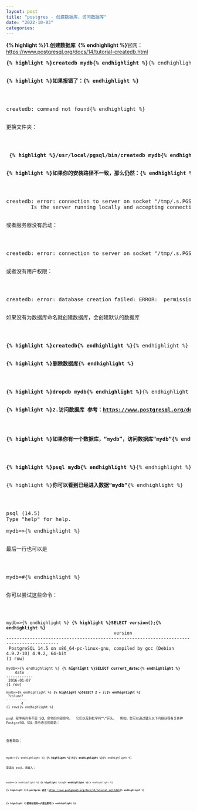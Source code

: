 ```yaml
---
layout: post
title: "postgres - 创建数据库，访问数据库"
date: "2022-10-03"
categories: 
---
```

<p><strong class="userinput">{% highlight %}1.创建数据库&nbsp; {% endhighlight %}</strong>官网：<a href="https://www.postgresql.org/docs/14/tutorial-createdb.html">https://www.postgresql.org/docs/14/tutorial-createdb.html</a></p>

<pre class="screen">
<strong class="userinput">{% highlight %}createdb mydb{% endhighlight %}</strong>{% endhighlight %}

<p><strong class="userinput">{% highlight %}如果报错了：{% endhighlight %}</strong></p>

<pre class="screen">
createdb: command not found{% endhighlight %}

<p>更换文件夹：</p>

<pre class="screen">
 <strong class="userinput">{% highlight %}/usr/local/pgsql/bin/createdb mydb{% endhighlight %}</strong>{% endhighlight %}

<p><strong class="userinput">{% highlight %}如果你的安装路径不一致，那么仍然：{% endhighlight %}</strong></p>

<pre class="screen">
createdb: error: connection to server on socket &quot;/tmp/.s.PGSQL.5432&quot; failed: No such file or directory
        Is the server running locally and accepting connections on that socket?{% endhighlight %}

<p>或者服务器没有启动：</p>

<pre class="screen">
createdb: error: connection to server on socket &quot;/tmp/.s.PGSQL.5432&quot; failed: FATAL:  role &quot;joe&quot; does not exist{% endhighlight %}

<p>或者没有用户权限：</p>

<pre class="screen">
createdb: error: database creation failed: ERROR:  permission denied to create database{% endhighlight %}

<p>如果没有为数据库命名就创建数据库，会创建默认的数据库</p>

<pre class="screen">
<strong class="userinput">{% highlight %}createdb{% endhighlight %}</strong>{% endhighlight %}

<p><strong class="userinput">{% highlight %}删除数据库{% endhighlight %}</strong></p>

<pre class="screen">
<strong class="userinput">{% highlight %}dropdb mydb{% endhighlight %}</strong>{% endhighlight %}

<p><strong class="userinput">{% highlight %}2.访问数据库 参考：<a href="https://www.postgresql.org/docs/14/tutorial-accessdb.html">https://www.postgresql.org/docs/14/tutorial-accessdb.html</a>{% endhighlight %}</strong></p>

<p><strong class="userinput">{% highlight %}如果你有一个数据库，&ldquo;mydb&rdquo;，访问数据库&ldquo;mydb&rdquo;{% endhighlight %}</strong></p>

<pre class="screen">
<strong class="userinput">{% highlight %}psql mydb{% endhighlight %}</strong>{% endhighlight %}

<p>{% highlight %}<strong>你可以看到已经进入数据&ldquo;mydb&rdquo;</strong>{% endhighlight %}</p>

<pre class="screen">
psql (14.5)
Type &quot;help&quot; for help.

mydb=&gt;{% endhighlight %}

<p>最后一行也可以是</p>

<pre class="screen">
mydb=#{% endhighlight %}

<p>你可以尝试这些命令：</p>

<pre class="screen">
<code class="prompt">mydb=&gt;{% endhighlight %} <strong class="userinput">{% highlight %}SELECT version();{% endhighlight %}</strong>
                                         version
-------------------------------------------------------------------​-----------------------
 PostgreSQL 14.5 on x86_64-pc-linux-gnu, compiled by gcc (Debian 4.9.2-10) 4.9.2, 64-bit
(1 row)

<code class="prompt">mydb=&gt;{% endhighlight %} <strong class="userinput">{% highlight %}SELECT current_date;{% endhighlight %}</strong>
    date
------------
 2016-01-07
(1 row)

<code class="prompt">mydb=&gt;{% endhighlight %} <strong class="userinput">{% highlight %}SELECT 2 + 2;{% endhighlight %}</strong>
 ?column?
----------
        4
(1 row){% endhighlight %}

<p>psql 程序有许多不是 SQL 命令的内部命令。&nbsp; 它们以反斜杠字符&ldquo;\&rdquo;开头。&nbsp; 例如，您可以通过键入以下内容获得有关各种 PostgreSQL SQL 命令语法的帮助：</p>

<p>查看帮助：</p>

<pre class="screen">
<code class="prompt">mydb=&gt;{% endhighlight %} <strong class="userinput">{% highlight %}\h{% endhighlight %}</strong>{% endhighlight %}

<p>要退出 psql，请输入：</p>

<pre class="screen">
<code class="prompt">mydb=&gt;{% endhighlight %} <strong class="userinput">{% highlight %}\q{% endhighlight %}</strong>{% endhighlight %}

<p><strong class="userinput">{% highlight %}3.postgres 语法：<a href="https://www.postgresql.org/docs/14/tutorial-sql.html">https://www.postgresql.org/docs/14/tutorial-sql.html</a>{% endhighlight %}</strong></p>

<p><strong class="userinput">{% highlight %}使用标准的sql语法即可{% endhighlight %}</strong></p>

